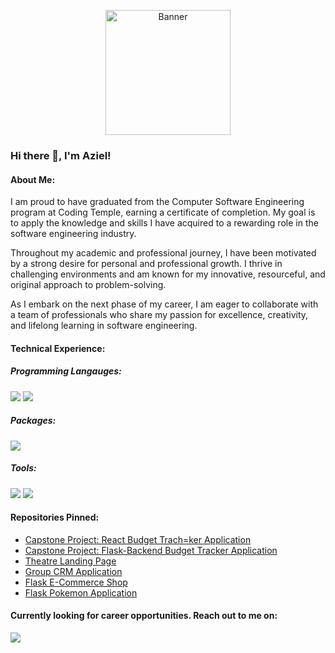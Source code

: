 
<p align="center">
  <img src="https://user-images.githubusercontent.com/98139053/228036310-5096bb18-e9ea-41ce-8c4e-747c01945e86.png" alt="Banner" height="200">
</p>

### Hi there 👋, I'm Aziel!

#### About Me:
I am proud to have graduated from the Computer Software Engineering program at Coding Temple, earning a certificate of completion. My goal is to apply the knowledge and skills I have acquired to a rewarding role in the software engineering industry.

Throughout my academic and professional journey, I have been motivated by a strong desire for personal and professional growth. I thrive in challenging environments and am known for my innovative, resourceful, and original approach to problem-solving.

As I embark on the next phase of my career, I am eager to collaborate with a team of professionals who share my passion for excellence, creativity, and lifelong learning in software engineering.

#### Technical Experience:

##### Programming Langauges:

[<img src="https://img.shields.io/badge/Python-blue?style=for-the-badge&logo=python&logoColor=white"/>]()
[<img src="https://img.shields.io/badge/PostgreSQL-white?style=for-the-badge&logo=postgresql&logoColor=black"/>]()

##### Packages:

[<img src="https://img.shields.io/badge/NPM-blue?style=for-the-badge&logo=javascript&logoColor=white"/>]()

##### Tools: 

[<img src="https://img.shields.io/badge/Git-orange?style=for-the-badge&logo=Git&logoColor=white"/>]()
[<img src="https://img.shields.io/badge/GitHub-black?style=for-the-badge&logo=GitHub&logoColor=white"/>]()

#### Repositories Pinned:
- <a href="https://github.com/asime204/beacon_react">Capstone Project: React Budget Trach=ker Application</a>
- <a href="https://github.com/asime204/beacon_flask">Capstone Project: Flask-Backend Budget Tracker Application</a>
- <a href="https://github.com/asime204/griot_theater">Theatre Landing Page</a>
- <a href="https://github.com/asime204/crm_g3">Group CRM Application</a>
- <a href="https://github.com/asime204/meanmugs">Flask E-Commerce Shop</a>
- <a href="https://github.com/asime204/poke_flask">Flask Pokemon Application</a>

#### Currently looking for career opportunities. Reach out to me on:
[<a href="https://www.linkedin.com/in/asime204/"><img src="https://img.shields.io/badge/LinkedIn-blue?style=for-the-badge&logo=LinkedIn&logoColor=white"/></a>]()
